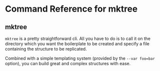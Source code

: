# Command Reference for mktree

## mktree

`mktree` is a pretty straightforward cli. All you have to do is to call it on the directory which you want the boilerplate to be created and specify a file containing the structure to be replicated.

Combined with a simple templating system (provided by the `--var foo=bar` option), you can build great and complex structures with ease.
